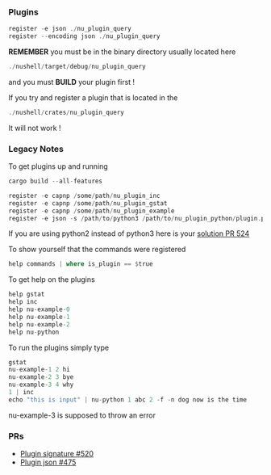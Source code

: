 
### Plugins

```rust
register -e json ./nu_plugin_query
register --encoding json ./nu_plugin_query
```

**REMEMBER** you must be in the binary directory usually located here

```rust
./nushell/target/debug/nu_plugin_query
```

and you must **BUILD** your plugin first !

If you try and register a plugin that is located in the

```rust
./nushell/crates/nu_plugin_query
```

It will not work !


### Legacy Notes

To get plugins up and running

```rust
cargo build --all-features

register -e capnp /some/path/nu_plugin_inc
register -e capnp /some/path/nu_plugin_gstat
register -e capnp /some/path/nu_plugin_example
register -e json -s /path/to/python3 /path/to/nu_plugin_python/plugin.py
```

If you are using python2 instead of python3 here is your [solution PR 524](https://github.com/nushell/engine-q/pull/524)

To show yourself that the commands were registered   

```rust
help commands | where is_plugin == $true
```

To get help on the plugins

```rust
help gstat
help inc
help nu-example-0
help nu-example-1
help nu-example-2
help nu-python
```

To run the plugins simply type

```rust
gstat
nu-example-1 2 hi
nu-example-2 3 bye
nu-example-3 4 why
1 | inc
echo "this is input" | nu-python 1 abc 2 -f -n dog now is the time
```

nu-example-3 is supposed to throw an error

### PRs

* [Plugin signature #520](https://github.com/nushell/engine-q/pull/520)
* [Plugin json #475](https://github.com/nushell/engine-q/pull/475)
